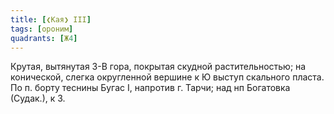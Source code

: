 ```yaml
---
title: [❮Кая❯ III]
tags: [ороним]
quadrants: [Ж4]
---
```


Крутая, вытянутая З-В гора, покрытая скудной растительностью; на конической,
слегка округленной вершине к Ю выступ скального пласта. По п. борту теснины
Бугас I, напротив г. Тарчи; над нп Богатовка (Судак.), к З.

